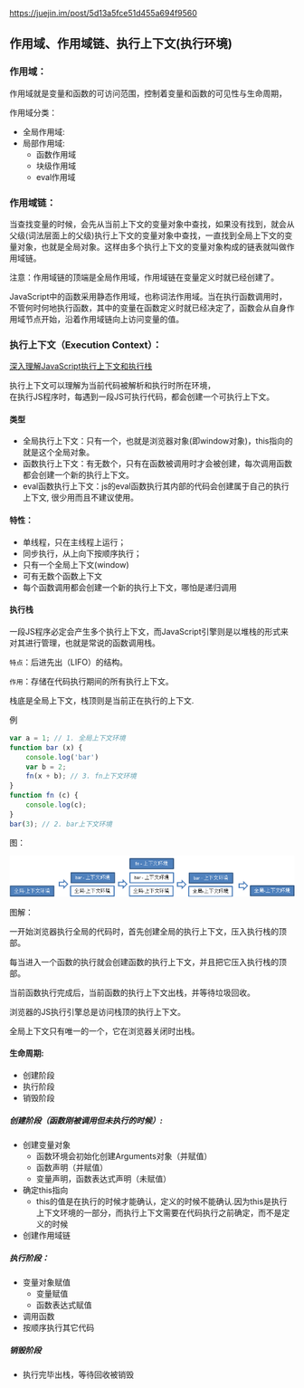 https://juejin.im/post/5d13a5fce51d455a694f9560

## <a name="作用域、作用域链、执行上下文">作用域、作用域链、执行上下文(执行环境)</a>

### 作用域：
作用域就是变量和函数的可访问范围，控制着变量和函数的可见性与生命周期，

作用域分类：
* 全局作用域:
* 局部作用域:
  * 函数作用域
  * 块级作用域
  * eval作用域

### 作用域链：

当查找变量的时候，会先从当前上下文的变量对象中查找，如果没有找到，就会从父级(词法层面上的父级)执行上下文的变量对象中查找，一直找到全局上下文的变量对象，也就是全局对象。这样由多个执行上下文的变量对象构成的链表就叫做作用域链。

注意：作用域链的顶端是全局作用域，作用域链在变量定义时就已经创建了。

JavaScript中的函数采用静态作用域，也称词法作用域。当在执行函数调用时，不管何时何地执行函数，其中的变量在函数定义时就已经决定了，函数会从自身作用域节点开始，沿着作用域链向上访问变量的值。


### 执行上下文（Execution Context）：
[深入理解JavaScript执行上下文和执行栈](https://segmentfault.com/a/1190000018550118)

执行上下文可以理解为当前代码被解析和执行时所在环境，  
在执行JS程序时，每遇到一段JS可执行代码，都会创建一个可执行上下文。


#### 类型
* 全局执行上下文：只有一个，也就是浏览器对象(即window对象)，this指向的就是这个全局对象。
* 函数执行上下文：有无数个，只有在函数被调用时才会被创建，每次调用函数都会创建一个新的执行上下文。
* eval函数执行上下文：js的eval函数执行其内部的代码会创建属于自己的执行上下文, 很少用而且不建议使用。

#### 特性：
* 单线程，只在主线程上运行；
* 同步执行，从上向下按顺序执行；
* 只有一个全局上下文(window)
* 可有无数个函数上下文
* 每个函数调用都会创建一个新的执行上下文，哪怕是递归调用

#### 执行栈
一段JS程序必定会产生多个执行上下文，而JavaScript引擎则是以堆栈的形式来对其进行管理，也就是常说的函数调用栈。 

`特点`：后进先出（LIFO）的结构。

`作用`：存储在代码执行期间的所有执行上下文。

栈底是全局上下文，栈顶则是当前正在执行的上下文.


例
```js
var a = 1; // 1. 全局上下文环境
function bar (x) {
    console.log('bar')
    var b = 2;
    fn(x + b); // 3. fn上下文环境
}
function fn (c) {
    console.log(c);
}
bar(3); // 2. bar上下文环境
```
图：

![](/img/执行上下文.jpg)

图解：

一开始浏览器执行全局的代码时，首先创建全局的执行上下文，压入执行栈的顶部。

每当进入一个函数的执行就会创建函数的执行上下文，并且把它压入执行栈的顶部。

当前函数执行完成后，当前函数的执行上下文出栈，并等待垃圾回收。

浏览器的JS执行引擎总是访问栈顶的执行上下文。  

全局上下文只有唯一的一个，它在浏览器关闭时出栈。

#### 生命周期:
* 创建阶段
* 执行阶段
* 销毁阶段

##### 创建阶段（函数刚被调用但未执行的时候）:
* 创建变量对象
  - 函数环境会初始化创建Arguments对象（并赋值）
  - 函数声明（并赋值）
  - 变量声明，函数表达式声明（未赋值）
* 确定this指向  
  - this的值是在执行的时候才能确认，定义的时候不能确认.因为this是执行上下文环境的一部分，而执行上下文需要在代码执行之前确定，而不是定义的时候  
* 创建作用域链

##### 执行阶段：
* 变量对象赋值
  - 变量赋值
  - 函数表达式赋值
* 调用函数
* 按顺序执行其它代码


##### 销毁阶段
* 执行完毕出栈，等待回收被销毁 


